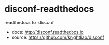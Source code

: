 # disconf-readthedocs

readthedocs for disconf

- docs: http://disconf.readthedocs.io
- source: https://github.com/knightliao/disconf


